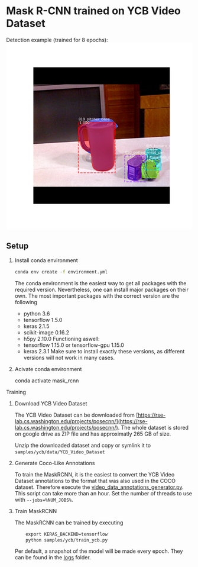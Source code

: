 Mask R-CNN trained on YCB Video Dataset
====

Detection example (trained for 8 epochs):
![](assets/img1.png)

Setup
----

1. Install conda environment
    ```bash
    conda env create -f environment.yml
    ```

    The conda environment is the easiest way to get all packages with the required version.
    Nevertheless, one can install major packages on their own.
    The most important packages with the correct version are the following
    - python 3.6
    - tensorflow 1.5.0
    - keras 2.1.5
    - scikit-image 0.16.2
    - h5py 2.10.0
    Functioning aswell:
    - tensorflow 1.15.0 or tensorflow-gpu 1.15.0
    - keras 2.3.1
    Make sure to install exactly these versions, as different versions will not work in many cases.

1. Acivate conda environment

    conda activate mask_rcnn

Training

1. Download YCB Video Dataset

    The YCB Video Dataset can be downloaded from [https://rse-lab.cs.washington.edu/projects/posecnn/](https://rse-lab.cs.washington.edu/projects/posecnn/).
    The whole dataset is stored on google drive as ZIP file and has approximatly 265 GB of size.

    Unzip the downloaded dataset and copy or symlink it to `samples/ycb/data/YCB_Video_Dataset`

1. Generate Coco-Like Annotations

    To train the MaskRCNN, it is the easiest to convert the YCB Video Dataset annotations
    to the format that was also used in the COCO dataset.
    Therefore execute the [video_data_annotations_generator.py](samples/ycb/video_data_annotations_generator.py).
    This script can take more than an hour.
    Set the number of threads to use with `--jobs=%NUM_JOBS%`.

1. Train MaskRCNN

    The MaskRCNN can be trained by executing
    ```commandline
        export KERAS_BACKEND=tensorflow
        python samples/ycb/train_ycb.py
    ```
    Per default, a snapshot of the model will be made every epoch.
    They can be found in the [logs](samples/ycb/logs) folder.
